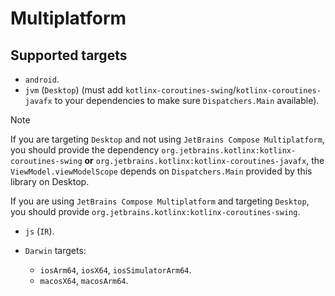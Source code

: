 # Multiplatform

## Supported targets

- `android`.
- `jvm` (`Desktop`) (must add `kotlinx-coroutines-swing`/`kotlinx-coroutines-javafx` to your dependencies to
  make sure `Dispatchers.Main` available).

> [!NOTE]
> If you are targeting `Desktop` and not using `JetBrains Compose Multiplatform`, you should provide the dependency `org.jetbrains.kotlinx:kotlinx-coroutines-swing` **or** `org.jetbrains.kotlinx:kotlinx-coroutines-javafx`,
> the `ViewModel.viewModelScope` depends on `Dispatchers.Main` provided by this library on Desktop.
>
> If you are using `JetBrains Compose Multiplatform` and targeting `Desktop`, you should provide `org.jetbrains.kotlinx:kotlinx-coroutines-swing`.

- `js` (`IR`).

- `Darwin` targets:
  - `iosArm64`, `iosX64`, `iosSimulatorArm64`.
  - `macosX64`, `macosArm64`.
